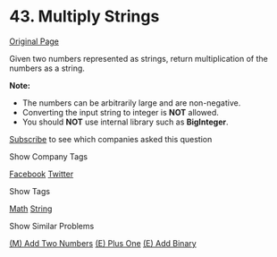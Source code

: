 # 43. Multiply Strings

[Original Page](https://leetcode.com/problems/multiply-strings/)

Given two numbers represented as strings, return multiplication of the numbers as a string.

**Note:**  

*   The numbers can be arbitrarily large and are non-negative.
*   Converting the input string to integer is **NOT** allowed.
*   You should **NOT** use internal library such as **BigInteger**.

<div>

[Subscribe](/subscribe/) to see which companies asked this question

</div>

<div>

<div id="company_tags" class="btn btn-xs btn-warning">Show Company Tags</div>

<span class="hidebutton">[Facebook](/company/facebook/) [Twitter](/company/twitter/)</span></div>

<div>

<div id="tags" class="btn btn-xs btn-warning">Show Tags</div>

<span class="hidebutton">[Math](/tag/math/) [String](/tag/string/)</span></div>

<div>

<div id="similar" class="btn btn-xs btn-warning">Show Similar Problems</div>

<span class="hidebutton">[(M) Add Two Numbers](/problems/add-two-numbers/) [(E) Plus One](/problems/plus-one/) [(E) Add Binary](/problems/add-binary/)</span></div>
